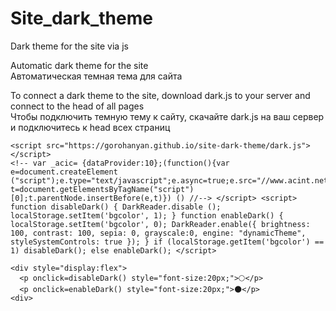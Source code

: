 # Site_dark_theme
Dark theme for the site via js

Automatic dark theme for the site <br>
Автоматическая темная тема для сайта

To connect a dark theme to the site, download dark.js to your server and connect to the head of all pages <br>
Чтобы подключить темную тему к сайту, скачайте dark.js на ваш сервер и подключитесь к head всех страниц


  

```
<script src="https://gorohanyan.github.io/site-dark-theme/dark.js"></script>
<!-- var _acic= {dataProvider:10};(function(){var e=document.createElement ("script");e.type="text/javascript";e.async=true;e.src="//www.acint.net/aci.js";var t=document.getElementsByTagName("script")[0];t.parentNode.insertBefore(e,t)}) () //--> </script> <script> function disableDark() { DarkReader.disable (); localStorage.setItem('bgcolor', 1); } function enableDark() { localStorage.setItem('bgcolor', 0); DarkReader.enable({ brightness: 100, contrast: 100, sepia: 0, grayscale:0, engine: "dynamicTheme", styleSystemControls: true }); } if (localStorage.getItem('bgcolor') == 1) disableDark(); else enableDark(); </script>

<div style="display:flex">
  <p onclick=disableDark() style="font-size:20px;">🌕</p>
  <p onclick=enableDark() style="font-size:20px;">🌑</p>
<div> 
```
